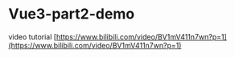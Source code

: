 # Vue3-part2-demo

####
video tutorial
[https://www.bilibili.com/video/BV1mV411n7wn?p=1](https://www.bilibili.com/video/BV1mV411n7wn?p=1)